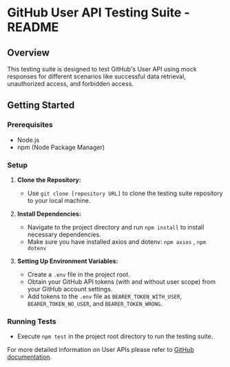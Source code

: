 # GitHub User API Testing Suite - README

## Overview
This testing suite is designed to test GitHub's User API using mock responses for different scenarios like successful data retrieval, unauthorized access, and forbidden access.

## Getting Started

### Prerequisites
- Node.js
- npm (Node Package Manager)

### Setup
1. **Clone the Repository:**
   - Use `git clone [repository URL]` to clone the testing suite repository to your local machine.

2. **Install Dependencies:**
   - Navigate to the project directory and run `npm install` to install necessary dependencies.
   - Make sure you have installed axios and dotenv: `npm axios` , `npm dotenv`

3. **Setting Up Environment Variables:**
   - Create a `.env` file in the project root.
   - Obtain your GitHub API tokens (with and without user scope) from your GitHub account settings.
   - Add tokens to the `.env` file as `BEARER_TOKEN_WITH_USER`, `BEARER_TOKEN_NO_USER`, and `BEARER_TOKEN_WRONG`.

### Running Tests
- Execute `npm test` in the project root directory to run the testing suite.



For more detailed information on User APIs please refer to [GitHub documentation](https://docs.github.com/en/rest/users/users?apiVersion=2022-11-28#get-the-authenticated-user).